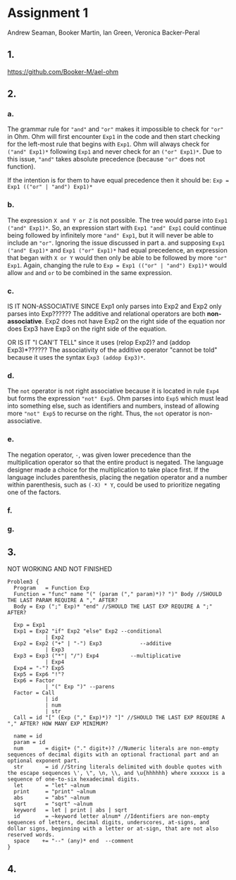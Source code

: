 # Assignment 1
Andrew Seaman, Booker Martin, Ian Green, Veronica Backer-Peral

## 1.
https://github.com/Booker-M/ael-ohm

## 2.
### a.
The grammar rule for `"and"` and `"or"` makes it impossible to check for `"or"` in Ohm. Ohm will first encounter `Exp1` in the code and then start checking for the left-most rule that begins with `Exp1`. Ohm will always check for `("and" Exp1)*` following `Exp1` and never check for an `("or" Exp1)*`. Due to this issue, `"and"` takes absolute precedence (because `"or"` does not function).

If the intention is for them to have equal precedence then it should be:
```Exp = Exp1 (("or" | "and") Exp1)*```

### b.
The expression `X and Y or Z` is not possible. The tree would parse into `Exp1 ("and" Exp1)*`. So, an expression start with `Exp1 "and" Exp1` could continue being followed by infinitely more `"and" Exp1`, but it will never be able to include an `"or"`. Ignoring the issue discussed in part a. and supposing `Exp1 ("and" Exp1)*` and `Exp1 ("or" Exp1)*` had equal precedence, an expression that began with `X or Y` would then only be able to be followed by more `"or" Exp1`. Again, changing the rule to `Exp = Exp1 (("or" | "and") Exp1)*` would allow `and` and `or` to be combined in the same expression.

### c.
IS IT NON-ASSOCIATIVE SINCE Exp1 only parses into Exp2 and Exp2 only parses into Exp??????
The additive and relational operators are both **non-associative**. Exp2 does not have Exp2 on the right side of the equation nor does Exp3 have Exp3 on the right side of the equation.

OR IS IT "I CAN'T TELL" since it uses (relop Exp2)? and (addop Exp3)*??????
The associativity of the additive operator "cannot be told" because it uses the syntax `Exp3 (addop Exp3)*`.

### d.
The `not` operator is not right associative because it is located in rule `Exp4` but forms the expression `"not" Exp5`. Ohm parses into `Exp5` which must lead into something else, such as identifiers and numbers, instead of allowing more `"not" Exp5` to recurse on the right. Thus, the `not` operator is non-associative.

### e.
The negation operator, `-`, was given lower precedence than the multiplication operator so that the entire product is negated. The language designer made a choice for the multiplication to take place first. If the language includes parenthesis, placing the negation operator and a number within parenthesis, such as `(-X) * Y`, could be used to prioritize negating one of the factors. 

### f.

### g.

## 3.
NOT WORKING AND NOT FINISHED
```
Problem3 {
  Program   = Function Exp
  Function = "func" name "(" (param ("," param)*)? ")" Body //SHOULD THE LAST PARAM REQUIRE A "," AFTER?
  Body = Exp (";" Exp)* "end" //SHOULD THE LAST EXP REQUIRE A ";" AFTER?
  
  Exp = Exp1
  Exp1 = Exp2 "if" Exp2 "else" Exp2 --conditional
  			| Exp2
  Exp2 = Exp2 ("+" | "-") Exp3            --additive
            | Exp3
  Exp3 = Exp3 ("*"| "/") Exp4          --multiplicative
            | Exp4
  Exp4 = "-"? Exp5
  Exp5 = Exp6 "!"?
  Exp6 = Factor
  			| "(" Exp ")" --parens
  Factor = Call
  			| id
            | num
            | str
  Call = id "[" (Exp ("," Exp)*)? "]" //SHOULD THE LAST EXP REQUIRE A "," AFTER? HOW MANY EXP MINIMUM?

  name = id
  param = id
  num       = digit+ ("." digit+)? //Numeric literals are non-empty sequences of decimal digits with an optional fractional part and an optional exponent part.
  str       = id //String literals delimited with double quotes with the escape sequences \', \", \n, \\, and \u{hhhhhh} where xxxxxx is a sequence of one-to-six hexadecimal digits.
  let       = "let" ~alnum
  print     = "print" ~alnum
  abs       = "abs" ~alnum
  sqrt      = "sqrt" ~alnum
  keyword   = let | print | abs | sqrt
  id        = ~keyword letter alnum* //Identifiers are non-empty sequences of letters, decimal digits, underscores, at-signs, and dollar signs, beginning with a letter or at-sign, that are not also reserved words.
  space    += "--" (any)* end  --comment
}
```

## 4.